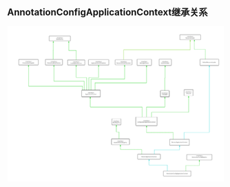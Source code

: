 ## AnnotationConfigApplicationContext继承关系

![AnnotationConfigApplicationContext](img/AnnotationConfigApplicationContext.png)